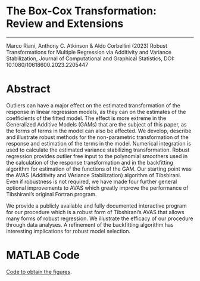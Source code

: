 
# The Box-Cox Transformation: Review and Extensions

---
Marco Riani, Anthony C. Atkinson & Aldo Corbellini (2023) Robust Transformations for Multiple Regression via Additivity and Variance Stabilization, Journal of Computational and Graphical Statistics, DOI: 10.1080/10618600.2023.2205447

# Abstract
Outliers can have a major effect on the estimated transformation of the response in linear regression models, as they can on the estimates of the coefficients of the fitted model. The effect is more extreme in the Generalized Additive Models (GAMs) that are the subject of this paper, as the forms of terms in the model can also be affected. We develop, describe and illustrate robust methods for the non-parametric transformation of the response and estimation of the terms in the model. Numerical integration is used to calculate the estimated variance stabilizing transformation. Robust regression provides outlier free input to the polynomial smoothers used in the calculation of the response transformation and in the backfitting algorithm for estimation of the functions of the GAM. Our starting point was the AVAS (Additivity and VAriance Stabilization) algorithm of Tibshirani. Even if robustness is not required, we have made four further general optional improvements to AVAS which greatly improve the performance of Tibshirani’s original Fortran program.

We provide a publicly available and fully documented interactive program for our procedure which is a robust form of Tibshirani’s AVAS that allows many forms of robust regression. We illustrate the efficacy of our procedure through data analyses. A refinement of the backfitting algorithm has interesting implications for robust model selection.

# MATLAB Code

[Code to obtain the figures](https://github.com/UniprJRC/FSDApapers/blob/main/RAVAS/avasfigures.m).




